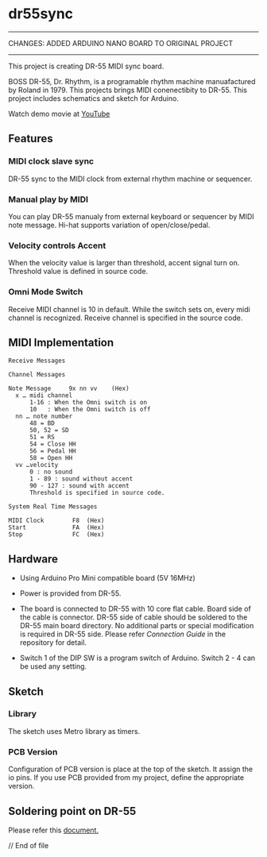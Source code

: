# dr55sync
------------
CHANGES:
ADDED ARDUINO NANO BOARD TO ORIGINAL PROJECT

------------
This project is creating DR-55 MIDI sync board.

BOSS DR-55, Dr. Rhythm, is a programable rhythm machine manuafactured by Roland in 1979. This projects brings MIDI conenectibity to DR-55.
This project includes schematics and sketch for Arduino.

Watch demo movie at [YouTube](https://www.youtube.com/watch?v=whlHrn3-OU4)

## Features

### MIDI clock slave sync  
DR-55 sync to the MIDI clock from external rhythm machine or sequencer.

### Manual play by MIDI  
You can play DR-55 manualy from external keyboard or sequencer by MIDI note message. Hi-hat supports variation of open/close/pedal.

### Velocity controls Accent  
When the velocity value is larger than threshold, accent signal turn on.  Threshold value is defined in source code.

### Omni Mode Switch  
Receive MIDI channel is 10 in default. While the switch sets on, every midi channel is recognized. Receive channel is specified in the source code.

## MIDI Implementation
```
Receive Messages

Channel Messages

Note Message     9x nn vv    (Hex)
  x … midi channel     
      1-16 : When the Omni switch is on
      10   : When the Omni switch is off 
  nn … note number 
      48 = BD
      50, 52 = SD
      51 = RS
      54 = Close HH
      56 = Pedal HH
      58 = Open HH
  vv …velocity
      0 : no sound
      1 - 89 : sound without accent
      90 - 127 : sound with accent
      Threshold is specified in source code.

System Real Time Messages

MIDI Clock        F8  (Hex)
Start             FA  (Hex)
Stop              FC  (Hex)
```

## Hardware

* Using Arduino Pro Mini compatible board (5V 16MHz)

* Power is provided from DR-55.

* The board is connected to DR-55 with 10 core flat cable. Board side of the cable is connector. DR-55 side of cable should be soldered to the DR-55 main board directory. No additional parts or special modification is required in DR-55 side. Please refer *Connection Guide* in the repository for detail.

* Switch 1 of the DIP SW is a program switch of Arduino. Switch 2 - 4 can be used any setting.

## Sketch

### Library

The sketch uses Metro library as timers.

### PCB Version

Configuration of PCB version is place at the top of the sketch. It assign the io pins. If you use PCB provided from my project, define the appropriate version. 

## Soldering point on DR-55

Please refer this [document.](https://github.com/dwt98/dr55sync/raw/master/DR55_soldering_points.pdf)


// End of file
